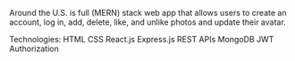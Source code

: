 Around the U.S. is full (MERN) stack web app that allows users to create an account, log in, add, delete, like, and unlike photos and update their avatar.


Technologies:
HTML
CSS
React.js
Express.js
REST APIs
MongoDB
JWT Authorization
